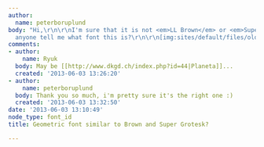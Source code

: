 ```yaml
---
author:
  name: peterboruplund
body: "Hi,\r\n\r\nI'm sure that it is not <em>LL Brown</em> or <em>Super Grotesk</em>\r\nCan
  anyone tell me what font this is?\r\n\r\n[img:sites/default/files/old-images/1_3851.png]\r\n[img:sites/default/files/old-images/2_4012.png]\r\n[img:sites/default/files/old-images/3_4567.png]\r\n[img:sites/default/files/old-images/4_3545.png]"
comments:
- author:
    name: Ryuk
  body: May be [[http://www.dkgd.ch/index.php?id=44|Planeta]]...
  created: '2013-06-03 13:26:20'
- author:
    name: peterboruplund
  body: Thank you so much, i'm pretty sure it's the right one :)
  created: '2013-06-03 13:32:50'
date: '2013-06-03 13:10:49'
node_type: font_id
title: Geometric font similar to Brown and Super Grotesk?

---
```

